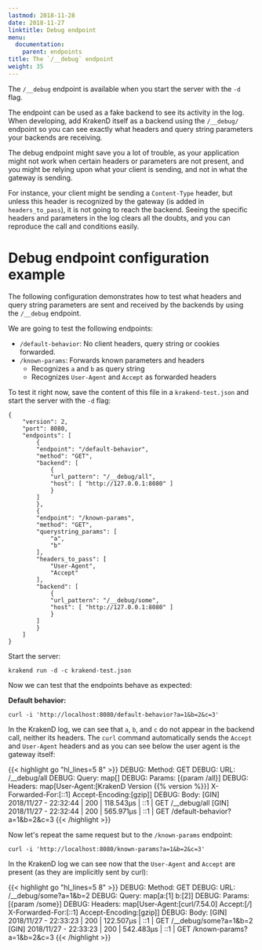 ```yaml
---
lastmod: 2018-11-28
date: 2018-11-27
linktitle: Debug endpoint
menu:
  documentation:
    parent: endpoints
title: The `/__debug` endpoint
weight: 35
---
```

The `/__debug` endpoint is available when you start the server with the `-d` flag.

The endpoint can be used as a fake backend to see its activity in the log. When developing, add KrakenD itself as a backend using the `/__debug/` endpoint so you can see exactly what headers and query string parameters your backends are receiving.

The debug endpoint might save you a lot of trouble, as your application might not work when certain headers or parameters are not present, and you might be relying upon what your client is sending, and not in what the gateway is sending.

For instance, your client might be sending a `Content-Type` header, but unless this header is recognized by the gateway (is added in `headers_to_pass`), it is not going to reach the backend. Seeing the specific headers and parameters in the log clears all the doubts, and you can reproduce the call and conditions easily.

# Debug endpoint configuration example
The following configuration demonstrates how to test what headers and query string parameters are sent and received by the backends by using the `/__debug` endpoint.

We are going to test the following endpoints:

- `/default-behavior`: No client headers, query string or cookies forwarded.
- `/known-params`: Forwards known parameters and headers
    - Recognizes `a` and `b` as query string
    - Recognizes `User-Agent` and `Accept` as forwarded headers

To test it right now, save the content of this file in a `krakend-test.json` and start the server with the `-d` flag:

    {
        "version": 2,
        "port": 8080,
        "endpoints": [
            {
            "endpoint": "/default-behavior",
            "method": "GET",
            "backend": [
                {
                "url_pattern": "/__debug/all",
                "host": [ "http://127.0.0.1:8080" ]
                }
            ]
            },
            {
            "endpoint": "/known-params",
            "method": "GET",
            "querystring_params": [
                "a",
                "b"
            ],
            "headers_to_pass": [
                "User-Agent",
                "Accept"
            ],
            "backend": [
                {
                "url_pattern": "/__debug/some",
                "host": [ "http://127.0.0.1:8080" ]
                }
            ]
            }
        ]
    }

Start the server:

    krakend run -d -c krakend-test.json


Now we can test that the endpoints behave as expected:

**Default behavior:**

    curl -i 'http://localhost:8080/default-behavior?a=1&b=2&c=3'

In the KrakenD log, we can see that `a`, `b`, and `c` do not appear in the backend call, neither its headers. The `curl` command automatically sends the `Accept` and `User-Agent` headers and as you can see below the user agent is the gateway itself:

{{< highlight go "hl_lines=5 8" >}}
DEBUG: Method: GET
DEBUG: URL: /__debug/all
DEBUG: Query: map[]
DEBUG: Params: [{param /all}]
DEBUG: Headers: map[User-Agent:[KrakenD Version {{% version %}}] X-Forwarded-For:[::1] Accept-Encoding:[gzip]]
DEBUG: Body:
[GIN] 2018/11/27 - 22:32:44 | 200 |     118.543µs |             ::1 | GET      /__debug/all
[GIN] 2018/11/27 - 22:32:44 | 200 |     565.971µs |             ::1 | GET      /default-behavior?a=1&b=2&c=3
{{< /highlight >}}

Now let's repeat the same request but to the `/known-params` endpoint:

    curl -i 'http://localhost:8080/known-params?a=1&b=2&c=3'

In the KrakenD log we can see now that the `User-Agent` and `Accept` are present (as they are implicitly sent by curl):

{{< highlight go "hl_lines=5 8" >}}
DEBUG: Method: GET
 DEBUG: URL: /__debug/some?a=1&b=2
 DEBUG: Query: map[a:[1] b:[2]]
 DEBUG: Params: [{param /some}]
 DEBUG: Headers: map[User-Agent:[curl/7.54.0] Accept:[*/*] X-Forwarded-For:[::1] Accept-Encoding:[gzip]]
 DEBUG: Body:
[GIN] 2018/11/27 - 22:33:23 | 200 |     122.507µs |             ::1 | GET      /__debug/some?a=1&b=2
[GIN] 2018/11/27 - 22:33:23 | 200 |     542.483µs |             ::1 | GET      /known-params?a=1&b=2&c=3
{{< /highlight >}}